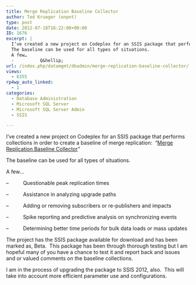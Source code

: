 ```yaml
---
title: Merge Replication Baseline Collector
author: Ted Krueger (onpnt)
type: post
date: 2012-07-18T16:22:00+00:00
ID: 1676
excerpt: |
  I’ve created a new project on Codeplex for an SSIS package that performs collections in order to create a baseline of merge replication:  “Merge Replication Baseline Collector”
  The baseline can be used for all types of situations.
  A few…
  -          Q&hellip;
url: /index.php/datamgmt/dbadmin/merge-replication-baseline-collector/
views:
  - 6355
rp4wp_auto_linked:
  - 1
categories:
  - Database Administration
  - Microsoft SQL Server
  - Microsoft SQL Server Admin
  - SSIS

---
```

I’ve created a new project on Codeplex for an SSIS package that performs collections in order to create a baseline of merge replication:  “[Merge Replication Baseline Collector][1]”

The baseline can be used for all types of situations.

A few…

&#8211;          Questionable peak replication times

&#8211;          Assistance in analyzing upgrade paths

&#8211;          Adding or removing subscribers or re-publishers and impacts

&#8211;          Spike reporting and predictive analysis on synchronizing events

&#8211;          Determining better time periods for bulk data loads or mass updates

The project has the SSIS package available for download and has been marked as, Beta.  This package has been through thorough testing but I am hopeful many of you have a chance to test it and report back and issues and or valued comments on the baseline collections.

I am in the process of upgrading the package to SSIS 2012, also.  This will take into account more efficient parameter use and configurations.

 [1]: https://mergebaselinecollect.codeplex.com/